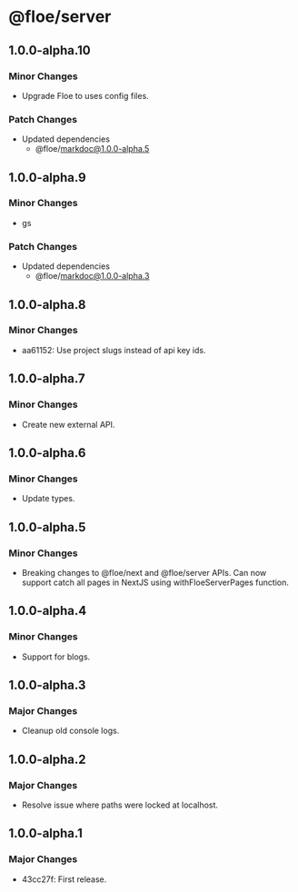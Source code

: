 # @floe/server

## 1.0.0-alpha.10

### Minor Changes

- Upgrade Floe to uses config files.

### Patch Changes

- Updated dependencies
  - @floe/markdoc@1.0.0-alpha.5

## 1.0.0-alpha.9

### Minor Changes

- gs

### Patch Changes

- Updated dependencies
  - @floe/markdoc@1.0.0-alpha.3

## 1.0.0-alpha.8

### Minor Changes

- aa61152: Use project slugs instead of api key ids.

## 1.0.0-alpha.7

### Minor Changes

- Create new external API.

## 1.0.0-alpha.6

### Minor Changes

- Update types.

## 1.0.0-alpha.5

### Minor Changes

- Breaking changes to @floe/next and @floe/server APIs. Can now support catch all pages in NextJS using withFloeServerPages function.

## 1.0.0-alpha.4

### Minor Changes

- Support for blogs.

## 1.0.0-alpha.3

### Major Changes

- Cleanup old console logs.

## 1.0.0-alpha.2

### Major Changes

- Resolve issue where paths were locked at localhost.

## 1.0.0-alpha.1

### Major Changes

- 43cc27f: First release.
